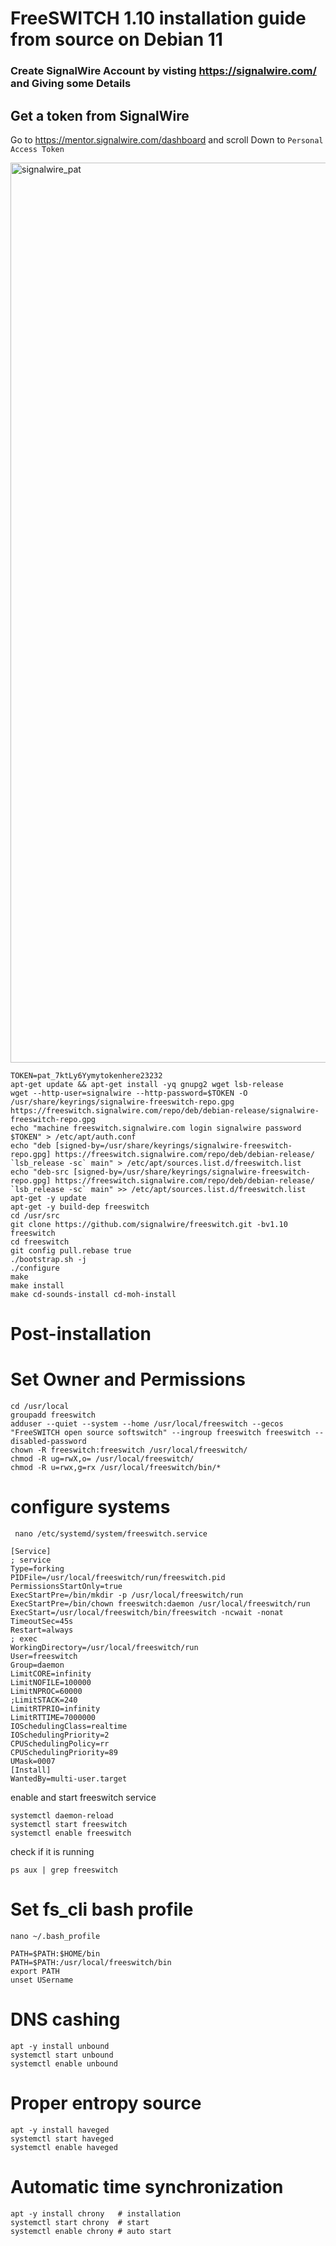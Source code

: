 # FreeSWITCH 1.10 installation guide from source on Debian 11


### Create SignalWire Account by visting https://signalwire.com/ and Giving some Details

## Get a token from SignalWire

Go to https://mentor.signalwire.com/dashboard and scroll Down to ``` Personal Access Token ```

<img width="1440" alt="signalwire_pat" src="https://github.com/aqeelabpro/freeswitch-installation/assets/93031839/84b2ef84-be89-48eb-bee5-df1a01ae60ab">

```
TOKEN=pat_7ktLy6Yymytokenhere23232
apt-get update && apt-get install -yq gnupg2 wget lsb-release
wget --http-user=signalwire --http-password=$TOKEN -O /usr/share/keyrings/signalwire-freeswitch-repo.gpg https://freeswitch.signalwire.com/repo/deb/debian-release/signalwire-freeswitch-repo.gpg
echo "machine freeswitch.signalwire.com login signalwire password $TOKEN" > /etc/apt/auth.conf
echo "deb [signed-by=/usr/share/keyrings/signalwire-freeswitch-repo.gpg] https://freeswitch.signalwire.com/repo/deb/debian-release/ `lsb_release -sc` main" > /etc/apt/sources.list.d/freeswitch.list
echo "deb-src [signed-by=/usr/share/keyrings/signalwire-freeswitch-repo.gpg] https://freeswitch.signalwire.com/repo/deb/debian-release/ `lsb_release -sc` main" >> /etc/apt/sources.list.d/freeswitch.list
apt-get -y update
apt-get -y build-dep freeswitch
cd /usr/src
git clone https://github.com/signalwire/freeswitch.git -bv1.10 freeswitch
cd freeswitch
git config pull.rebase true
./bootstrap.sh -j
./configure
make
make install
make cd-sounds-install cd-moh-install
```

# Post-installation
# Set Owner and Permissions
```
cd /usr/local
groupadd freeswitch
adduser --quiet --system --home /usr/local/freeswitch --gecos "FreeSWITCH open source softswitch" --ingroup freeswitch freeswitch --disabled-password
chown -R freeswitch:freeswitch /usr/local/freeswitch/
chmod -R ug=rwX,o= /usr/local/freeswitch/
chmod -R u=rwx,g=rx /usr/local/freeswitch/bin/*
```
# configure systems
```
 nano /etc/systemd/system/freeswitch.service
```

```
[Service]
; service
Type=forking
PIDFile=/usr/local/freeswitch/run/freeswitch.pid
PermissionsStartOnly=true
ExecStartPre=/bin/mkdir -p /usr/local/freeswitch/run
ExecStartPre=/bin/chown freeswitch:daemon /usr/local/freeswitch/run
ExecStart=/usr/local/freeswitch/bin/freeswitch -ncwait -nonat
TimeoutSec=45s
Restart=always
; exec
WorkingDirectory=/usr/local/freeswitch/run
User=freeswitch
Group=daemon
LimitCORE=infinity
LimitNOFILE=100000
LimitNPROC=60000
;LimitSTACK=240
LimitRTPRIO=infinity
LimitRTTIME=7000000
IOSchedulingClass=realtime
IOSchedulingPriority=2
CPUSchedulingPolicy=rr
CPUSchedulingPriority=89
UMask=0007
[Install]
WantedBy=multi-user.target
```

enable and start freeswitch service

```
systemctl daemon-reload
systemctl start freeswitch
systemctl enable freeswitch
```

check if it is running

```
ps aux | grep freeswitch
```

# Set fs_cli bash profile

```
nano ~/.bash_profile
```

```
PATH=$PATH:$HOME/bin
PATH=$PATH:/usr/local/freeswitch/bin
export PATH
unset USername
```

# DNS cashing
```
apt -y install unbound
systemctl start unbound
systemctl enable unbound
```

# Proper entropy source

```
apt -y install haveged
systemctl start haveged
systemctl enable haveged
```


# Automatic time synchronization
```
apt -y install chrony   # installation
systemctl start chrony  # start
systemctl enable chrony # auto start
```
